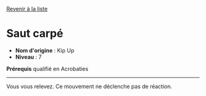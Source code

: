 [Revenir à la liste](list.md)

# Saut carpé

 * **Nom d'origine** : Kip Up
 * **Niveau** : 7


<p><strong>Prérequis</strong> qualifié en Acrobaties</p>
<hr>
<p>Vous vous relevez. Ce mouvement ne déclenche pas de réaction.</p>
